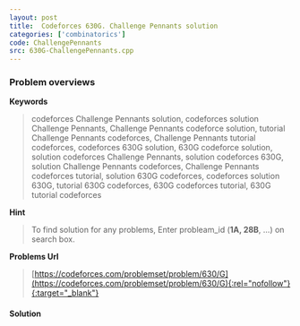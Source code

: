 ```yaml
---
layout: post
title:  Codeforces 630G. Challenge Pennants solution
categories: ['combinatorics']
code: ChallengePennants
src: 630G-ChallengePennants.cpp
---
```

### **Problem overviews**

**Keywords**
> codeforces Challenge Pennants solution, codeforces solution Challenge Pennants, Challenge Pennants codeforce solution, tutorial Challenge Pennants codeforces, Challenge Pennants tutorial codeforces, codeforces 630G solution, 630G codeforce solution, solution codeforces Challenge Pennants, solution codeforces 630G, solution Challenge Pennants codeforces, Challenge Pennants codeforces tutorial, solution 630G codeforces, codeforces solution 630G, tutorial 630G codeforces, 630G codeforces tutorial, 630G tutorial codeforces

**Hint**
> To find solution for any problems, Enter probleam_id (**1A, 28B**, ...) on search box. 

**Problems Url**
> [https://codeforces.com/problemset/problem/630/G](https://codeforces.com/problemset/problem/630/G){:rel="nofollow"}{:target="_blank"}

#### **Solution**



